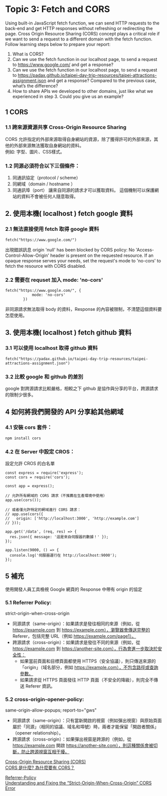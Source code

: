# Topic 3: Fetch and CORS
Using built-in JavaScript fetch function, we can send HTTP requests to the back-end and get HTTP responses without refreshing or redirecting the page. Cross Origin Resource Sharing (CORS) concept plays a critical role if we want to send a request to a different domain with the fetch function.
Follow learning steps below to prepare your report:
1. What is CORS?
2. Can we use the fetch function in our localhost page, to send a request to https://www.google.com/ and get a response?
3. Can we use the fetch function in our localhost page, to send a request to https://padax.github.io/taipei-day-trip-resources/taipei-attractions-assignment.json and get a response? Compared to the previous case, what’s the difference?
4. How to share APIs we developed to other domains, just like what we experienced in step 3. Could you give us an example?

## 1 CORS 
### 1.1 跨來源資源共享 Cross-Origin Resource Sharing
CORS 允許指定的外部來源取得自身網站的資源，除了獲得許可的外部來源，其他的外部來源無法獲取自身網站的資料。  
例如: 字型、圖片、CSS樣式。

### 1.2 同源必須符合以下三個條件：
1. 同通訊協定（protocol / scheme）
2. 同網域（domain / hostname ）
3. 同通訊埠（port）
讓來自同源的請求才可以獲取資料。
這個機制可以保護網站的資料不會被任何人隨意取得。

## 2. 使用本機( localhost ) fetch google 資料
### 2.1 無法直接使用 fetch 取得 google 資料
`fetch("https://www.google.com/")`  

出現錯誤訊息
origin 'null' has been blocked by CORS policy: No 'Access-Control-Allow-Origin' header is present on the requested resource. If an opaque response serves your needs, set the request's mode to 'no-cors' to fetch the resource with CORS disabled.
### 2.2 需要在 requset 加入 mode: 'no-cors' 
```
fetch("https://www.google.com/", { 
            mode: 'no-cors' 
        })
```
非同源請求無法取得 body 的資料，Response 的內容被限制，不清楚這個資料要怎麼使用。

## 3. 使用本機( localhost ) fetch github 資料
### 3.1 可以使用 localhost 取得 github 資料
`fetch("https://padax.github.io/taipei-day-trip-resources/taipei-attractions-assignment.json")`

### 3.2 比較 google 和 github 的差別
google 對跨源請求比較嚴格，相較之下 github 是協作與分享的平台，跨源請求的限制少很多。

## 4 如何將我們開發的 API 分享給其他網域
### 4.1 安裝 cors 套件：
`npm install cors`
### 4.2 在 Server 中設定 CROS：
設定允許 CROS 的白名單
```
const express = require('express');
const cors = require('cors');

const app = express();

// 允許所有網域的 CORS 請求（不推薦在生產環境中使用）
app.use(cors());

// 或者僅允許特定的網域進行 CORS 請求：
// app.use(cors({
//   origin: ['http://localhost:3000', 'http://example.com']
// }));

app.get('/data', (req, res) => {
  res.json({ message: '這是來自伺服器的數據！' });
});

app.listen(9000, () => {
  console.log('伺服器運行在 http://localhost:9000');
});
```

## 5 補充
使用開發人員工具檢視 Google 網頁的 Response 中帶有 origin 的協定  
### 5.1 Referrer Policy:
strict-origin-when-cross-origin
- 同源請求（same-origin）：如果請求是發往相同的來源（例如，從 https://example.com 到 https://example.com），瀏覽器會傳送完整的 Referer，包括完整 URL（例如 https://example.com/page1）。
- 跨源請求（cross-origin）：如果請求是發往不同的來源（例如，從 https://example.com 到 https://another-site.com），行為會進一步取決於安全性：  
    - 如果當前頁面和目標頁面都使用 HTTPS（安全協議），則只傳送來源的「origin」（域名部分，例如 https://example.com），不包含路徑或查詢參數。
    - 如果請求從 HTTPS 頁面發往 HTTP 頁面（不安全的降級），則完全不傳送 Referer 資訊。
### 5.2 cross-origin-opener-policy:
same-origin-allow-popups; report-to="gws"
- 同源請求（same-origin）：只有當新開啟的視窗（例如彈出視窗）與原始頁面屬於「同源」（相同的協議、域名和埠號）時，兩者才能保留「開啟者關係」（opener relationship）。
- 跨源請求（cross-origin）：如果彈出視窗是跨源的（例如，從 https://example.com 開啟 https://another-site.com），則這種關係會被切斷，防止跨源視窗互相干擾。

[Cross-Origin Resource Sharing (CORS)](https://developer.mozilla.org/en-US/docs/Web/HTTP/CORS)  
[CORS 是什麼? 為什麼要有 CORS？](https://www.explainthis.io/zh-hant/swe/what-is-cors)
  
[Referrer-Policy](https://developer.mozilla.org/en-US/docs/Web/HTTP/Headers/Referrer-Policy)  
[Understanding and Fixing the “Strict-Origin-When-Cross-Origin” CORS Error](https://medium.com/@aleksej.gudkov/understanding-and-fixing-the-strict-origin-when-cross-origin-cors-error-340c6614f701)  
